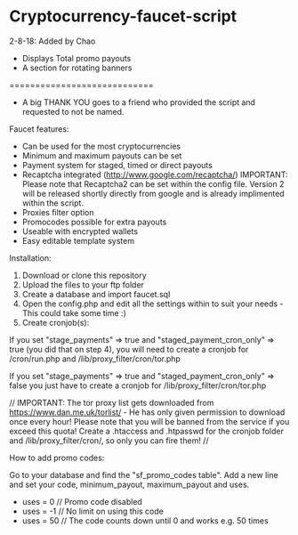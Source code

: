 Cryptocurrency-faucet-script
============================
2-8-18: Added by Chao

- Displays Total promo payouts
- A section for rotating banners

============================
* A big THANK YOU goes to a friend who provided the script and requested to not be named.

Faucet features:

- Can be used for the most cryptocurrencies
- Minimum and maximum payouts can be set
- Payment system for staged, timed or direct payouts
- Recaptcha integrated (http://www.google.com/recaptcha/) IMPORTANT: Please note that Recaptcha2 can be set within the config file. Version 2 will be released shortly directly from google and is already implimented within the script.
- Proxies filter option
- Promocodes possible for extra payouts
- Useable with encrypted wallets
- Easy editable template system


Installation:

1. Download or clone this repository
2. Upload the files to your ftp folder
3. Create a database and import faucet.sql
4. Open the config.php and edit all the settings within to suit your needs - This could take some time :)
5. Create cronjob(s):

If you set "stage_payments" => true and "staged_payment_cron_only" => true (you did that on step 4), you will need to create a cronjob for /cron/run.php and /lib/proxy_filter/cron/tor.php

If you set "stage_payments" => true and "staged_payment_cron_only" => false you just have to create a cronjob for /lib/proxy_filter/cron/tor.php

// IMPORTANT: The tor proxy list gets downloaded from https://www.dan.me.uk/torlist/ - He has only given permission to download once every hour! Please note that you will be banned from the service if you exceed this quota! Create a .htaccess and .htpasswd for the cronjob folder and /lib/proxy_filter/cron/, so only you can fire them! //


How to add promo codes:

Go to your database and find the "sf_promo_codes table". Add a new line and set your code, minimum_payout, maximum_payout and uses.

- uses = 0 // Promo code disabled
- uses = -1 // No limit on using this code
- uses = 50 // The code counts down until 0 and works e.g. 50 times
